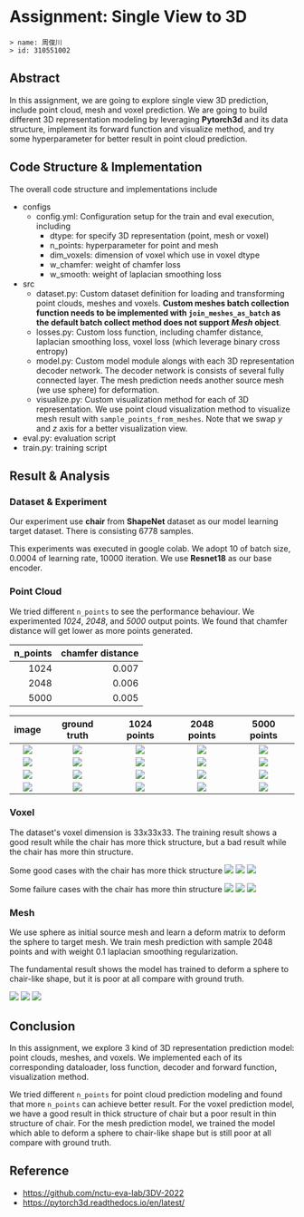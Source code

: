 # Assignment: Single View to 3D

```
> name: 周俊川 
> id: 310551002
```

## Abstract

In this assignment, we are going to explore single view 3D prediction, include point cloud, mesh and voxel prediction. We are going to build different 3D representation modeling by leveraging **Pytorch3d** and its data structure, implement its forward function and visualize method, and try some hyperparameter for better result in point cloud prediction.


## Code Structure & Implementation

The overall code structure and implementations include

- configs
    - config.yml: Configuration setup for the train and eval execution, including
        - dtype: for specify 3D representation (point, mesh or voxel)
        - n_points: hyperparameter for point and mesh
        - dim_voxels: dimension of voxel which use in voxel dtype
        - w_chamfer: weight of chamfer loss
        - w_smooth: weight of laplacian smoothing loss
- src
    - dataset.py: Custom dataset definition for loading and transforming point clouds, meshes and voxels. **Custom meshes batch collection function needs to be implemented with `join_meshes_as_batch` as the default batch collect method does not support *Mesh* object**.
    - losses.py: Custom loss function, including chamfer distance, laplacian smoothing loss, voxel loss (which leverage binary cross entropy)
    - model.py: Custom model module alongs with each 3D representation decoder network. The decoder network is consists of several fully connected layer. The mesh prediction needs another source mesh (we use sphere) for deformation.
    - visualize.py: Custom visualization method for each of 3D representation. We use point cloud visualization method to visualize mesh result with `sample_points_from_meshes`. Note that we swap *y* and *z* axis for a better visualization view.
- eval.py: evaluation script
- train.py: training script

## Result & Analysis

### Dataset & Experiment

Our experiment use **chair** from **ShapeNet** dataset as our model learning target dataset. There is consisting 6778 samples.

This experiments was executed in google colab. We adopt 10 of batch size, 0.0004 of learning rate, 10000 iteration. We use **Resnet18** as our base encoder. 

### Point Cloud

We tried different `n_points` to see the performance behaviour. We experimented *1024*, *2048*, and *5000* output points. We found that chamfer distance will get lower as more points generated.

| n_points | chamfer distance |
| --------: | --------: |
| 1024     | 0.007     |
| 2048     | 0.006    |
| 5000     | 0.005    |


| image | ground truth | 1024 points | 2048 points | 5000 points |
| :--------: | :--------: | :--------: | :--------: | :--------: |
| ![](https://i.imgur.com/xKEbBsu.png) | ![](https://i.imgur.com/NOSIEJU.png) | ![](https://i.imgur.com/cO3RU7s.png) | ![](https://i.imgur.com/I54BgXU.png) | ![](https://i.imgur.com/5ZLq7wa.png) |
| ![](https://i.imgur.com/iB0rdu6.png) | ![](https://i.imgur.com/18Mgjjn.png) | ![](https://i.imgur.com/Fr8k4vt.png) | ![](https://i.imgur.com/iLu9IWF.png) | ![](https://i.imgur.com/gnX79LM.png) |
| ![](https://i.imgur.com/GLDn24N.png) | ![](https://i.imgur.com/Rm1C83Y.png) | ![](https://i.imgur.com/EqWwkty.png) | ![](https://i.imgur.com/t5KiRvk.png) | ![](https://i.imgur.com/lEHPOhp.png) |
| ![](https://i.imgur.com/iY5vCsK.png) | ![](https://i.imgur.com/U8QUbeN.png) | ![](https://i.imgur.com/DKGx8ky.png) | ![](https://i.imgur.com/61X4Xck.png) | ![](https://i.imgur.com/DW1weg2.png) |

### Voxel

The dataset's voxel dimension is 33x33x33. The training result shows a good result while the chair has more thick structure, but a bad result while the chair has more thin structure.

Some good cases with the chair has more thick structure
![](https://i.imgur.com/msHeoeM.png)
![](https://i.imgur.com/4n5RV5K.png)
![](https://i.imgur.com/XcRV95A.png)

Some failure cases with the chair has more thin structure
![](https://i.imgur.com/gjrSzSs.png)
![](https://i.imgur.com/srWeU4P.png)
![](https://i.imgur.com/UTTVDSz.png)

### Mesh

We use sphere as initial source mesh and learn a deform matrix to deform the sphere to target mesh. We train mesh prediction with sample 2048 points and with weight 0.1 laplacian smoothing regularization.

The fundamental result shows the model has trained to deform a sphere to chair-like shape, but it is poor at all compare with ground truth. 

![](https://i.imgur.com/N306xQe.png)
![](https://i.imgur.com/wXyWDeu.png)
![](https://i.imgur.com/aS1pekS.png)


## Conclusion
In this assignment, we explore 3 kind of 3D representation prediction model: point clouds, meshes, and voxels. We implemented each of its corresponding dataloader, loss function, decoder and forward function, visualization method.

We tried different `n_points` for point cloud prediction modeling and found that more `n_points` can achieve better result. For the voxel prediction model, we have a good result in thick structure of chair but a poor result in thin structure of chair. For the mesh prediction model, we trained the model which able to deform a sphere to chair-like shape but is still poor at all compare with ground truth.


## Reference
- https://github.com/nctu-eva-lab/3DV-2022
- https://pytorch3d.readthedocs.io/en/latest/

